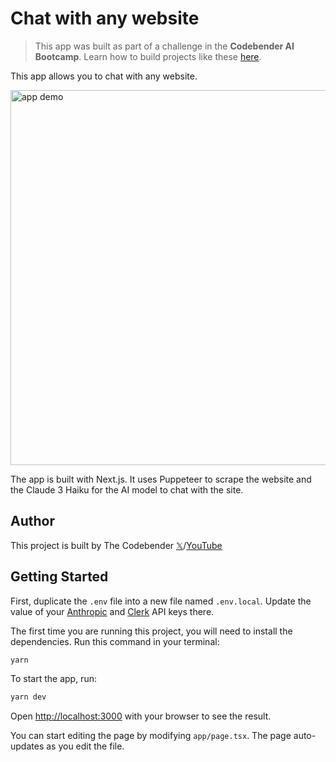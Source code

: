 # Chat with any website

> This app was built as part of a challenge in the **Codebender AI Bootcamp**. Learn how to build projects like these [here](https://lastcodebender.com/bootcamp).

This app allows you to chat with any website.

<img src="https://s9.gifyu.com/images/SVJIG.gif" alt="app demo" width=600 />

The app is built with Next.js. It uses Puppeteer to scrape the website and the Claude 3 Haiku for the AI model to chat with the site.

## Author

This project is built by The Codebender [𝕏](https://twitter.com/ZaurbekStark)/[YouTube](https://www.youtube.com/@thecodebendermaster)

## Getting Started

First, duplicate the `.env` file into a new file named `.env.local`. Update the value of your [Anthropic](https://docs.anthropic.com/claude/reference/getting-started-with-the-api) and [Clerk](https://clerk.com/docs/upgrade-guides/api-keys) API keys there.

The first time you are running this project, you will need to install the dependencies. Run this command in your terminal:

```bash
yarn
```

To start the app, run:

```bash
yarn dev
```

Open [http://localhost:3000](http://localhost:3000) with your browser to see the result.

You can start editing the page by modifying `app/page.tsx`. The page auto-updates as you edit the file.
